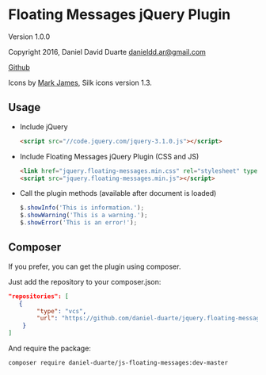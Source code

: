 Floating Messages jQuery Plugin
===============================

Version 1.0.0

Copyright 2016, Daniel David Duarte <danieldd.ar@gmail.com>

[Github](https://github.com/daniel-duarte/jquery.floating-messages)

Icons by [Mark James](http://www.famfamfam.com/lab/icons/silk/), Silk icons version 1.3.

Usage
-----

- Include jQuery

    ```html
    <script src="//code.jquery.com/jquery-3.1.0.js"></script>
    ```

- Include Floating Messages jQuery Plugin (CSS and JS)

    ```html
    <link href="jquery.floating-messages.min.css" rel="stylesheet" type="text/css"/>
    <script src="jquery.floating-messages.min.js"></script>
    ```

- Call the plugin methods (available after document is loaded)
    ```js
    $.showInfo('This is information.');
    $.showWarning('This is a warning.');
    $.showError('This is an error!');
    ```

Composer
--------

If you prefer, you can get the plugin using composer.

Just add the repository to your composer.json:

```json
"repositories": [
   {
        "type": "vcs",
        "url": "https://github.com/daniel-duarte/jquery.floating-messages"
    }
]
```

And require the package:

```bash
composer require daniel-duarte/js-floating-messages:dev-master
```
